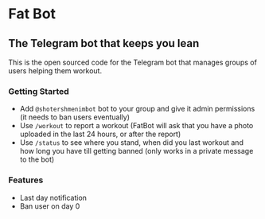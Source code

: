 # Fat Bot
The Telegram bot that keeps you lean
---
This is the open sourced code for the Telegram bot that manages groups of users helping them workout.

### Getting Started
* Add `@shotershmenimbot` bot to your group and give it admin permissions (it needs to ban users eventually)
* Use `/workout` to report a workout (FatBot will ask that you have a photo uploaded in the last 24 hours, or after the report)
* Use `/status` to see where you stand, when did you last workout and how long you have till getting banned (only works in a private message to the bot)

### Features
* Last day notification
* Ban user on day 0

